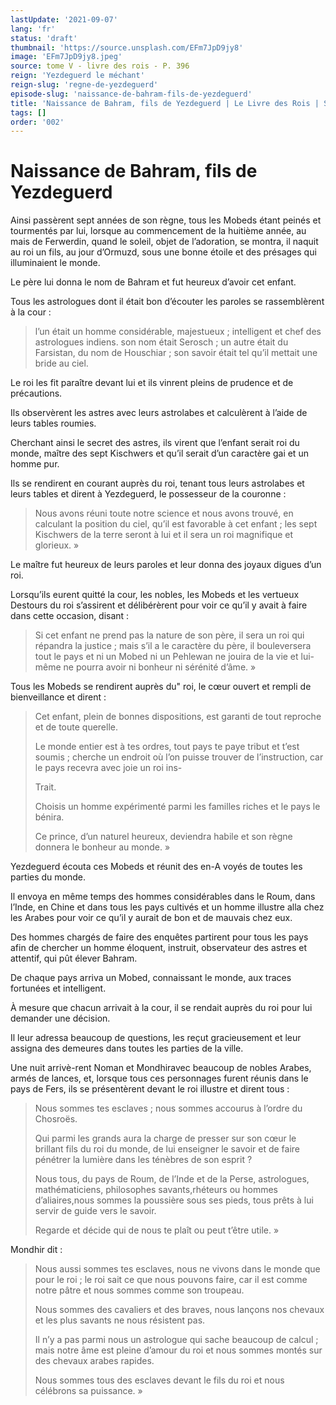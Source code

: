 ```yaml
---
lastUpdate: '2021-09-07'
lang: 'fr'
status: 'draft'
thumbnail: 'https://source.unsplash.com/EFm7JpD9jy8'
image: 'EFm7JpD9jy8.jpeg'
source: tome V - livre des rois - P. 396
reign: 'Yezdeguerd le méchant'
reign-slug: 'regne-de-yezdeguerd'
episode-slug: 'naissance-de-bahram-fils-de-yezdeguerd'
title: 'Naissance de Bahram, fils de Yezdeguerd | Le Livre des Rois | Shâhnâmeh'
tags: []
order: '002'
---
```


<!-- LTeX: language=fr -->

# Naissance de Bahram, fils de Yezdeguerd

Ainsi passèrent sept années de son règne, tous les Mobeds étant peinés et tourmentés par lui, lorsque au commencement de la huitième année, au mais de Ferwerdin, quand le soleil, objet de l’adoration, se montra, il naquit au roi un fils, au jour d’Ormuzd, sous une bonne étoile et des présages qui illuminaient le monde.

Le père lui donna le nom de Bahram et fut heureux d’avoir cet enfant.

Tous les astrologues dont il était bon d’écouter les paroles se rassemblèrent à la cour :

> l’un était un homme considérable, majestueux ; intelligent et chef des astrologues indiens. son nom était Serosch ; un autre était du Farsistan, du nom de Houschiar ; son savoir était tel qu’il mettait une bride au ciel.

Le roi les fit paraître devant lui et ils vinrent pleins de prudence et de précautions.

Ils observèrent les astres avec leurs astrolabes et calculèrent à l’aide de leurs tables roumies.

Cherchant ainsi le secret des astres, ils virent que l’enfant serait roi du monde, maître des sept Kischwers et qu’il serait d’un caractère gai et un homme pur.

Ils se rendirent en courant auprès du roi, tenant tous leurs astrolabes et leurs tables et dirent à Yezdeguerd, le possesseur de la couronne :

> Nous avons réuni toute notre science et nous avons trouvé, en calculant la position du ciel, qu’il est favorable à cet enfant ; les sept Kischwers de la terre seront à lui et il sera un roi magnifique et glorieux. »

Le maître fut heureux de leurs paroles et leur donna des joyaux digues d’un roi.

Lorsqu’ils eurent quitté la cour, les nobles, les Mobeds et les vertueux Destours du roi s’assirent et délibérèrent pour voir ce qu’il y avait à faire dans cette occasion, disant :

> Si cet enfant ne prend pas la nature de son père, il sera un roi qui répandra la justice ; mais s’il a le caractère du père, il bouleversera tout le pays et ni un Mobed ni un Pehlewan ne jouira de la vie et lui-même ne pourra avoir ni bonheur ni sérénité d’âme. »

Tous les Mobeds se rendirent auprès du" roi, le cœur ouvert et rempli de bienveillance et dirent :

> Cet enfant, plein de bonnes dispositions, est garanti de tout reproche et de toute querelle.
>
> Le monde entier est à tes ordres, tout pays te paye tribut et t’est soumis ; cherche un endroit où l’on puisse trouver de l’instruction, car le pays recevra avec joie un roi ins-
>
> Trait.
>
> Choisis un homme expérimenté parmi les familles riches et le pays le bénira.
>
> Ce prince, d’un naturel heureux, deviendra habile et son règne donnera le bonheur au monde. »

Yezdeguerd écouta ces Mobeds et réunit des en-A voyés de toutes les parties du monde.

Il envoya en même temps des hommes considérables dans le Roum, dans l’Inde, en Chine et dans tous les pays cultivés et un homme illustre alla chez les Arabes pour voir ce qu’il y aurait de bon et de mauvais chez eux.

Des hommes chargés de faire des enquêtes partirent pour tous les pays afin de chercher un homme éloquent, instruit, observateur des astres et attentif, qui pût élever Bahram.

De chaque pays arriva un Mobed, connaissant le monde, aux traces fortunées et intelligent.

À mesure que chacun arrivait à la cour, il se rendait auprès du roi pour lui demander une décision.

Il leur adressa beaucoup de questions, les reçut gracieusement et leur assigna des demeures dans toutes les parties de la ville.

Une nuit arrivè-rent Noman et Mondhiravec beaucoup de nobles Arabes, armés de lances, et, lorsque tous ces personnages furent réunis dans le pays de Fers, ils se présentèrent devant le roi illustre et dirent tous :

> Nous sommes tes esclaves ; nous sommes accourus à l’ordre du Chosroës.
>
> Qui parmi les grands aura la charge de presser sur son cœur le brillant fils du roi du monde, de lui enseigner le savoir et de faire pénétrer la lumière dans les ténèbres de son esprit ?
>
> Nous tous, du pays de Roum, de l’Inde et de la Perse, astrologues, mathématiciens, philosophes savants,rhéteurs ou hommes d’aliaires,nous sommes la poussière sous ses pieds, tous prêts à lui servir de guide vers le savoir.
>
> Regarde et décide qui de nous te plaît ou peut t’être utile. »

Mondhir dit :

> Nous aussi sommes tes esclaves, nous ne vivons dans le monde que pour le roi ; le roi sait ce que nous pouvons faire, car il est comme notre pâtre et nous sommes comme son troupeau.
>
> Nous sommes des cavaliers et des braves, nous lançons nos chevaux et les plus savants ne nous résistent pas.
>
> Il n’y a pas parmi nous un astrologue qui sache beaucoup de calcul ; mais notre âme est pleine d’amour du roi et nous sommes montés sur des chevaux arabes rapides.
>
> Nous sommes tous des esclaves devant le fils du roi et nous célébrons sa puissance. »
